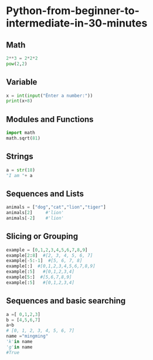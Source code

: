 # Python-from-beginner-to-intermediate-in-30-minutes

## Math
```py
2**3 = 2*2*2
pow(2,2)
```

## Variable
```py
x = int(input("Ënter a number:"))
print(x+8)
```

## Modules and Functions
```py
import math
math.sqrt(81)
```

## Strings
```py
a = str(18)
"I am "+ a
```

## Sequences and Lists
```py
animals = ["dog","cat","lion","tiger"]
animals[2]     #'lion'
animals[-2]    #'lion'
```

## Slicing or Grouping
```py
example = [0,1,2,3,4,5,6,7,8,9]
example[2:8]  #[2, 3, 4, 5, 6, 7]
example[-5:-1]  #[5, 6, 7, 8]
example[:]  #[0,1,2,3,4,5,6,7,8,9]
example[:5]   #[0,1,2,3,4]
example[5:]  #[5,6,7,8,9]
example[:5]   #[0,1,2,3,4]
```

## Sequences and basic searching

```py
a =[ 0,1,2,3]
b = [4,5,6,7]
a+b
# [0, 1, 2, 3, 4, 5, 6, 7]
name ="mingming"
'k'in name
'g'in name
#True
```


